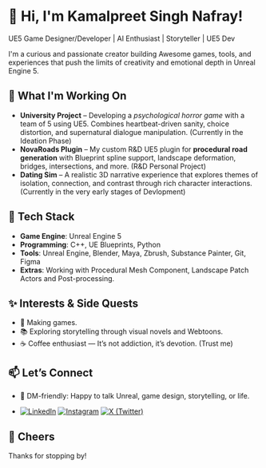 # 👋 Hi, I'm Kamalpreet Singh Nafray!

UE5 Game Designer/Developer | AI Enthusiast | Storyteller | UE5 Dev

I'm a curious and passionate creator building Awesome games, tools, and experiences that push the limits of creativity and emotional depth in Unreal Engine 5.

## 🔭 What I'm Working On

- **University Project** – Developing a *psychological horror game* with a team of 5 using UE5. Combines heartbeat-driven sanity, choice distortion, and supernatural dialogue manipulation. (Currently in the Ideation Phase)
- **NovaRoads Plugin** – My custom R&D UE5 plugin for **procedural road generation** with Blueprint spline support, landscape deformation, bridges, intersections, and more. (R&D Personal Project)
- **Dating Sim** – A realistic 3D narrative experience that explores themes of isolation, connection, and contrast through rich character interactions. (Currently in the very early stages of Devlopment)

## 🧰 Tech Stack

- **Game Engine**: Unreal Engine 5
- **Programming**: C++, UE Blueprints, Python
- **Tools**: Unreal Engine, Blender, Maya, Zbrush, Substance Painter, Git, Figma
- **Extras**: Working with Procedural Mesh Component, Landscape Patch Actors and Post-processing.
  
## ✨ Interests & Side Quests

- 🎨 Making games.  
- 📚 Exploring storytelling through visual novels and Webtoons.
- ☕ Coffee enthusiast — It’s not addiction, it’s devotion. (Trust me)

## 📫 Let’s Connect

- 💬 DM-friendly: Happy to talk Unreal, game design, storytelling, or life.
  
- [![LinkedIn](https://img.shields.io/badge/LinkedIn-0A66C2?logo=linkedin&logoColor=white)](https://www.linkedin.com/in/kpsnafray/) [![Instagram](https://img.shields.io/badge/Instagram-FF0069?logo=instagram&logoColor=white)](https://www.instagram.com/epic_challenger_kp) [![X (Twitter)](https://img.shields.io/badge/X-000000?logo=X&logoColor=white)](https://x.com/kp_epic)

## 🍻 Cheers
Thanks for stopping by!
<!--
**EpicChallengerKP/EpicChallengerKP** is a ✨ _special_ ✨ repository because its `README.md` (this file) appears on your GitHub profile.

Here are some ideas to get you started:

- 🔭 I’m currently working on ...
- 🌱 I’m currently learning ...
- 👯 I’m looking to collaborate on ...
- 🤔 I’m looking for help with ...
- 💬 Ask me about ... 
- 📫 How to reach me: ...
- 😄 Pronouns: ...
- ⚡ Fun fact: ...
-->
